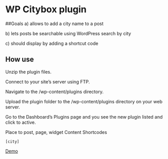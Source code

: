 WP Citybox plugin
============
##Goals
a) allows to add a city name to a post

b) lets posts be searchable using WordPress search by city

c) should display by adding a shortcut code


## How use  
Unzip the plugin files.

Connect to your site’s server using FTP.

Navigate to the /wp-content/plugins directory.

Upload the plugin folder to the /wp-content/plugins directory on your web server.

Go to the Dashboard’s Plugins page and you see the new plugin listed and click to active.

Place to post, page, widget Content Shortcodes   
```
[city]

```
<a href="http://onepassionate.com/">Demo</a> 

